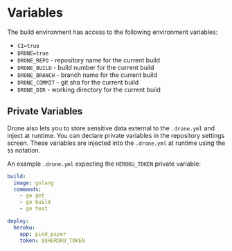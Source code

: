 # Variables

The build environment has access to the following environment variables:

* `CI=true`
* `DRONE=true`
* `DRONE_REPO` - repository name for the current build
* `DRONE_BUILD` - build number for the current build
* `DRONE_BRANCH` - branch name for the current build
* `DRONE_COMMIT` - git sha for the current build
* `DRONE_DIR` - working directory for the current build


## Private Variables

Drone also lets you to store sensitive data external to the `.drone.yml` and inject at runtime. You can declare private variables in the repository settings screen. These variables are injected into the `.drone.yml` at runtime using the `$$` notation.

An example `.drone.yml` expecting the `HEROKU_TOKEN` private variable:

```yaml
build:
  image: golang
  commands:
    - go get
    - go build
    - go test

deploy:
  heroku:
    app: pied_piper
    token: $$HEROKU_TOKEN
```
